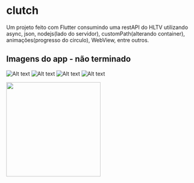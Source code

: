# clutch

Um projeto feito com Flutter consumindo uma restAPI do HLTV utilizando async, json, nodejs(lado do servidor), customPath(alterando container), animações(progresso do circulo), WebView, entre outros.

## Imagens do app - não terminado

![Alt text](https://raw.githubusercontent.com/jmjp/Clutch/master/screenshots/Screenshot_1563981982.png)
![Alt text](https://raw.githubusercontent.com/jmjp/Clutch/master/screenshots/Screenshot_1563981997.png)
![Alt text](https://raw.githubusercontent.com/jmjp/Clutch/master/screenshots/Screenshot_1563982005.png)
![Alt text](https://raw.githubusercontent.com/jmjp/Clutch/master/screenshots/Screenshot_1563982027.png)

<img align="left" width="250" height="250" src="https://raw.githubusercontent.com/jmjp/Clutch/master/screenshots/Screenshot_1563981982.png">
